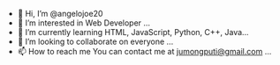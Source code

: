- 👋 Hi, I’m @angelojoe20
- 👀 I’m interested in Web Developer ...
- 🌱 I’m currently learning HTML, JavaScript, Python, C++, Java...
- 💞️ I’m looking to collaborate on everyone ...
- 📫 How to reach me You can contact me at jumongputi@gmail.com ...

<!---
angelojoe20/angelojoe20 is a ✨ special ✨ repository because its `README.md` (this file) appears on your GitHub profile.
You can click the Preview link to take a look at your changes.
--->
